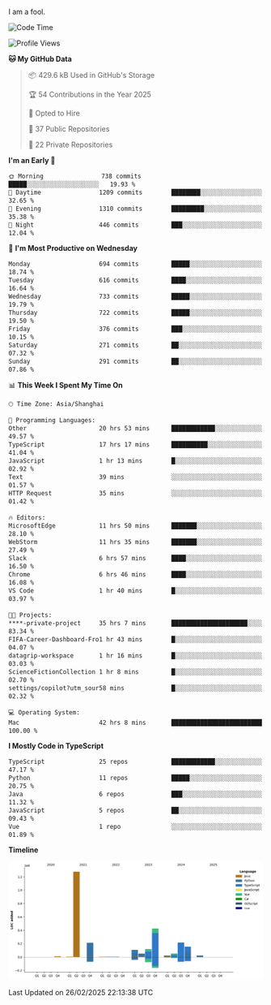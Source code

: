I am a fool.

<!--START_SECTION:waka-->
![Code Time](http://img.shields.io/badge/Code%20Time-2%2C635%20hrs%2054%20mins-blue)

![Profile Views](http://img.shields.io/badge/Profile%20Views-2-blue)

**🐱 My GitHub Data** 

> 📦 429.6 kB Used in GitHub's Storage 
 > 
> 🏆 54 Contributions in the Year 2025
 > 
> 💼 Opted to Hire
 > 
> 📜 37 Public Repositories 
 > 
> 🔑 22 Private Repositories 
 > 
**I'm an Early 🐤** 

```text
🌞 Morning                738 commits         █████░░░░░░░░░░░░░░░░░░░░   19.93 % 
🌆 Daytime                1209 commits        ████████░░░░░░░░░░░░░░░░░   32.65 % 
🌃 Evening                1310 commits        █████████░░░░░░░░░░░░░░░░   35.38 % 
🌙 Night                  446 commits         ███░░░░░░░░░░░░░░░░░░░░░░   12.04 % 
```
📅 **I'm Most Productive on Wednesday** 

```text
Monday                   694 commits         █████░░░░░░░░░░░░░░░░░░░░   18.74 % 
Tuesday                  616 commits         ████░░░░░░░░░░░░░░░░░░░░░   16.64 % 
Wednesday                733 commits         █████░░░░░░░░░░░░░░░░░░░░   19.79 % 
Thursday                 722 commits         █████░░░░░░░░░░░░░░░░░░░░   19.50 % 
Friday                   376 commits         ███░░░░░░░░░░░░░░░░░░░░░░   10.15 % 
Saturday                 271 commits         ██░░░░░░░░░░░░░░░░░░░░░░░   07.32 % 
Sunday                   291 commits         ██░░░░░░░░░░░░░░░░░░░░░░░   07.86 % 
```


📊 **This Week I Spent My Time On** 

```text
🕑︎ Time Zone: Asia/Shanghai

💬 Programming Languages: 
Other                    20 hrs 53 mins      ████████████░░░░░░░░░░░░░   49.57 % 
TypeScript               17 hrs 17 mins      ██████████░░░░░░░░░░░░░░░   41.04 % 
JavaScript               1 hr 13 mins        █░░░░░░░░░░░░░░░░░░░░░░░░   02.92 % 
Text                     39 mins             ░░░░░░░░░░░░░░░░░░░░░░░░░   01.57 % 
HTTP Request             35 mins             ░░░░░░░░░░░░░░░░░░░░░░░░░   01.42 % 

🔥 Editors: 
MicrosoftEdge            11 hrs 50 mins      ███████░░░░░░░░░░░░░░░░░░   28.10 % 
WebStorm                 11 hrs 35 mins      ███████░░░░░░░░░░░░░░░░░░   27.49 % 
Slack                    6 hrs 57 mins       ████░░░░░░░░░░░░░░░░░░░░░   16.50 % 
Chrome                   6 hrs 46 mins       ████░░░░░░░░░░░░░░░░░░░░░   16.08 % 
VS Code                  1 hr 40 mins        █░░░░░░░░░░░░░░░░░░░░░░░░   03.97 % 

🐱‍💻 Projects: 
****-private-project     35 hrs 7 mins       █████████████████████░░░░   83.34 % 
FIFA-Career-Dashboard-Fro1 hr 43 mins        █░░░░░░░░░░░░░░░░░░░░░░░░   04.07 % 
datagrip-workspace       1 hr 16 mins        █░░░░░░░░░░░░░░░░░░░░░░░░   03.03 % 
ScienceFictionCollection 1 hr 8 mins         █░░░░░░░░░░░░░░░░░░░░░░░░   02.70 % 
settings/copilot?utm_sour58 mins             █░░░░░░░░░░░░░░░░░░░░░░░░   02.32 % 

💻 Operating System: 
Mac                      42 hrs 8 mins       █████████████████████████   100.00 % 
```

**I Mostly Code in TypeScript** 

```text
TypeScript               25 repos            ████████████░░░░░░░░░░░░░   47.17 % 
Python                   11 repos            █████░░░░░░░░░░░░░░░░░░░░   20.75 % 
Java                     6 repos             ███░░░░░░░░░░░░░░░░░░░░░░   11.32 % 
JavaScript               5 repos             ██░░░░░░░░░░░░░░░░░░░░░░░   09.43 % 
Vue                      1 repo              ░░░░░░░░░░░░░░░░░░░░░░░░░   01.89 % 
```



**Timeline**

![Lines of Code chart](https://raw.githubusercontent.com/VeejaLiu/VeejaLiu/master/assets/bar_graph.png)


 Last Updated on 26/02/2025 22:13:38 UTC
<!--END_SECTION:waka-->
